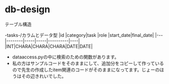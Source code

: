 # db-design

テーブル構造

-tasks-/カラムとデータ型
|id |category|task |role |start_date|final_date|
|---|--------|-----|-----|----------|----|
|INT|CHARA|CHARA|CHARA|DATE|DATE|

* dataaccess.pyの中に検索のための関数があります。
* 私の方はサンプルコードをそのままにして、追加分をコピーして作っているので先生の作成したitem関連のコードがそのままになってます。じょーのほうはその辺きれいでした。
